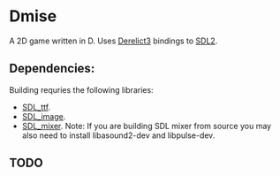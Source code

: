 Dmise
=====

A 2D game written in D.
Uses [Derelict3](https://github.com/aldacron/Derelict3) bindings to [SDL2](http://www.libsdl.org/).

Dependencies:
-------------
Building requries the following libraries:

* [SDL_ttf](http://www.libsdl.org/projects/SDL_ttf/).
* [SDL_image](http://www.libsdl.org/projects/SDL_image/).
* [SDL_mixer](http://www.libsdl.org/projects/SDL_mixer/).
  Note: If you are building SDL mixer from source you may also need to install 
  libasound2-dev and libpulse-dev.

TODO
----

